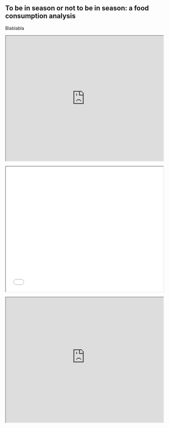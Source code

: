 ## To be in season or not to be in season: a food consumption analysis

Blablabla

<p><iframe src="http://gist-it.appspot.com/https://raw.githubusercontent.com/csbenz/toBeInSeasonOrNotToBeInSeason/master/map_test.html" width="100%" height="400">hmm kay</iframe></p>


<p><iframe src="map_test.html" width="100%" height="400">hmm kay</iframe></p>


<p><iframe src="https://gist.githubusercontent.com/csbenz/a437aafa22bfb976a2907bf25ebcbb83/raw/a7c556e4213df919f5d1021e5935507e8c003a6e/choro_test" width="100%" height="400">hmm kay</iframe></p>
